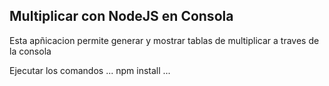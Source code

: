 ## Multiplicar con NodeJS en Consola
Esta apñicacion permite generar y mostrar tablas de multiplicar
a traves de la consola

Ejecutar los comandos
...
npm install
...
